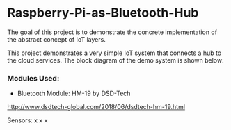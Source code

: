 # Raspberry-Pi-as-Bluetooth-Hub

The goal of this project is to demonstrate the concrete implementation of the abstract concept of IoT layers.



This project demonstrates a very simple IoT system that connects a hub to the cloud services.
The block diagram of the demo system is shown below:


### Modules Used:


- Bluetooth Module: HM-19 by DSD-Tech

http://www.dsdtech-global.com/2018/06/dsdtech-hm-19.html

Sensors:
x
x
x
